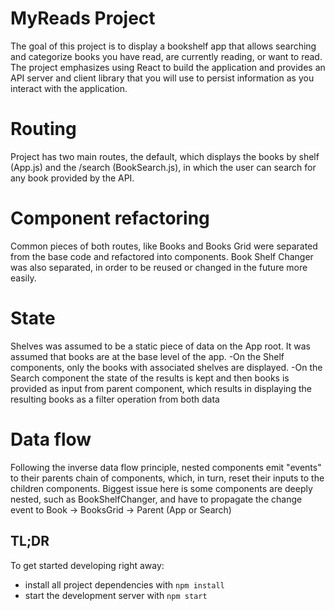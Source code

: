 # MyReads Project

The goal of this project is to display a bookshelf app that allows searching and categorize books you have read, are currently reading, or want to read. The project emphasizes using React to build the application and provides an API server and client library that you will use to persist information as you interact with the application.

# Routing

Project has two main routes, the default, which displays the books by shelf (App.js) and the /search (BookSearch.js), in which the user can search for any book provided by the API.

# Component refactoring

Common pieces of both routes, like Books and Books Grid were separated from the base code and refactored into components.
Book Shelf Changer was also separated, in order to be reused or changed in the future more easily.

# State

Shelves was assumed to be a static piece of data on the App root.
It was assumed that books are at the base level of the app.
-On the Shelf components, only the books with associated shelves are displayed.
-On the Search component the state of the results is kept and then books is provided as input from parent component, which results in displaying the resulting books as a filter operation from both data

# Data flow

Following the inverse data flow principle, nested components emit "events" to their parents chain of components, which, in turn, reset their inputs to the children components.
Biggest issue here is some components are deeply nested, such as BookShelfChanger, and have to propagate the change event to Book -> BooksGrid -> Parent (App or Search)

## TL;DR

To get started developing right away:

- install all project dependencies with `npm install`
- start the development server with `npm start`

